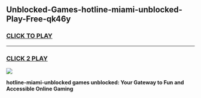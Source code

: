 
## Unblocked-Games-hotline-miami-unblocked-Play-Free-qk46y
<h3>
<a href="https://premium76.site?title=hotline-miami-unblocked&ref=23A">CLICK TO PLAY</a></h3>
<hr>

<h3>
<a href="https://premium76.site?title=hotline-miami-unblocked&ref=23A">CLICK 2 PLAY</a>
  
</h3>

<a href="https://premium76.site?title=hotline-miami-unblocked&ref=23A"><img src="https://clearcache.store/games.png"></a>


**hotline-miami-unblocked games unblocked: Your Gateway to Fun and Accessible Online Gaming**
